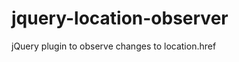 jquery-location-observer
========================

jQuery plugin to observe changes to location.href
